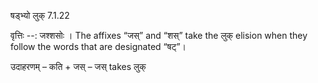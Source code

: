 

 षड्भ्यो लुक् 7.1.22 


वृत्तिः --: जश्शसोः । The affixes “जस्” and “शस्” take the लुक् elision when they follow the words that are designated “षट्”। 


उदाहरणम् – कति + जस् – जस् takes लुक् 


